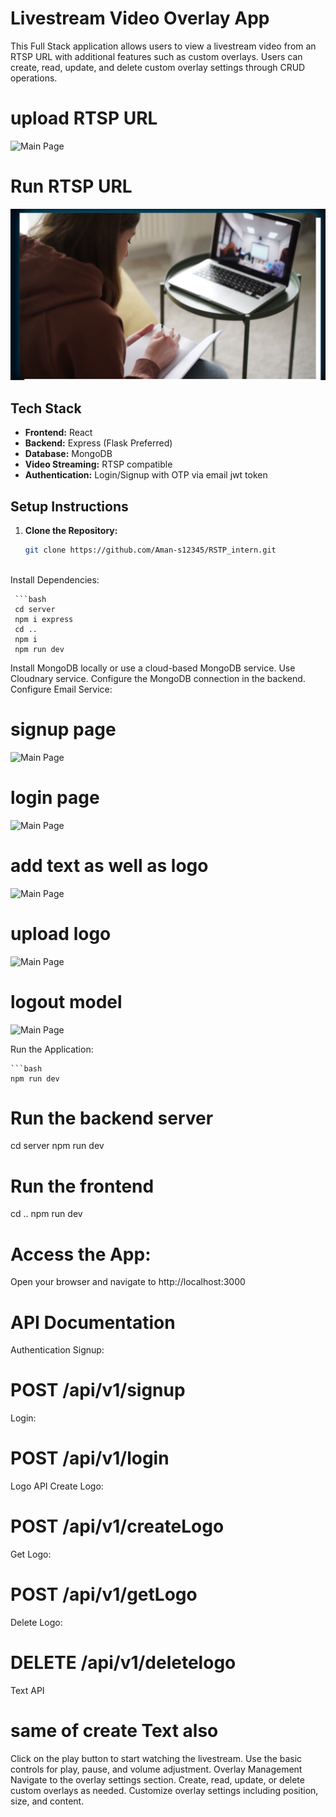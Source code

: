 
# Livestream Video Overlay App


This Full Stack application allows users to view a livestream video from an RTSP URL with additional features such as custom overlays. Users can create, read, update, and delete custom overlay settings through CRUD operations.

# upload RTSP URL
![Main Page](image/rtsp_inbox.png)

# Run RTSP URL
![Main Page](image/rtsp_rtsp.png)
## Tech Stack

- **Frontend:** React
- **Backend:** Express (Flask Preferred)
- **Database:** MongoDB
- **Video Streaming:** RTSP compatible
- **Authentication:** Login/Signup with OTP via email jwt token

## Setup Instructions

1. **Clone the Repository:**
   ```bash
   git clone https://github.com/Aman-s12345/RSTP_intern.git 
  
Install Dependencies:

     ```bash
     cd server
     npm i express
     cd ..
     npm i
     npm run dev
Install MongoDB locally or use a cloud-based MongoDB service.
Use Cloudnary service.
Configure the MongoDB connection in the backend.
Configure Email Service:
# signup page
 ![Main Page](image/rtsp_signup_page.png)
# login page
 ![Main Page](image/rtsp_login_page.png)
# add text as well as logo
 ![Main Page](image/rtsp_props.png)
# upload logo
 ![Main Page](image/rtsp_upload.png)
# logout model
 ![Main Page](image/rtsp_logout.png)
 

 
Run the Application:

    ```bash
    npm run dev
# Run the backend server
cd server
npm run dev

# Run the frontend
cd ..
npm run dev

# Access the App:
Open your browser and navigate to http://localhost:3000

# API Documentation
Authentication
Signup:

# POST /api/v1/signup


Login:
# POST /api/v1/login

Logo API
Create Logo:

# POST /api/v1/createLogo

Get Logo:

# POST /api/v1/getLogo

Delete Logo:
# DELETE /api/v1/deletelogo

Text API
# same of create Text also
Click on the play button to start watching the livestream.
Use the basic controls for play, pause, and volume adjustment.
Overlay Management
Navigate to the overlay settings section.
Create, read, update, or delete custom overlays as needed.
Customize overlay settings including position, size, and content.
